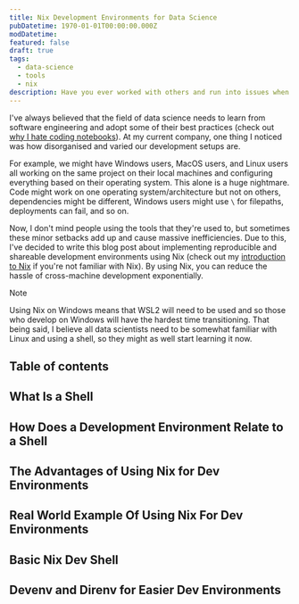```yaml
---
title: Nix Development Environments for Data Science
pubDatetime: 1970-01-01T00:00:00.000Z 
modDatetime: 
featured: false
draft: true
tags:
  - data-science
  - tools
  - nix
description: Have you ever worked with others and run into issues when you find out that you are developing with different versions of the same package? I have experienced that too many times to count. In this post, I will introduce how powerful Nix shells are for reproducible, declarative, and shareable development environments to save you from headaches in the future.
---
```


I've always believed that the field of data science needs to learn from software engineering and adopt some of their best practices (check out [why I hate coding notebooks](https://zenoix.com/why-i-dont-use-coding-notebooks)). At my current company, one thing I noticed was how disorganised and varied our development setups are. 

For example, we might have Windows users, MacOS users, and Linux users all working on the same project on their local machines and configuring everything based on their operating system. This alone is a huge nightmare. Code might work on one operating system/architecture but not on others, dependencies might be different, Windows users might use `\` for filepaths, deployments can fail, and so on. 

Now, I don't mind people using the tools that they're used to, but sometimes these minor setbacks add up and cause massive inefficiencies. Due to this, I've decided to write this blog post about implementing reproducible and shareable development environments using Nix (check out my [introduction to Nix](https://zenoix.com/posts/get-started-with-nix-and-home-manager) if you're not familiar with Nix). By using Nix, you can reduce the hassle of cross-machine development exponentially. 

>[!NOTE]
> Using Nix on Windows means that WSL2 will need to be used and so those who develop on Windows will have the hardest time transitioning. That being said, I believe all data scientists need to be somewhat familiar with Linux and using a shell, so they might as well start learning it now.

## Table of contents

## What Is a Shell

## How Does a Development Environment Relate to a Shell

## The Advantages of Using Nix for Dev Environments

## Real World Example Of Using Nix For Dev Environments

## Basic Nix Dev Shell

## Devenv and Direnv for Easier Dev Environments


